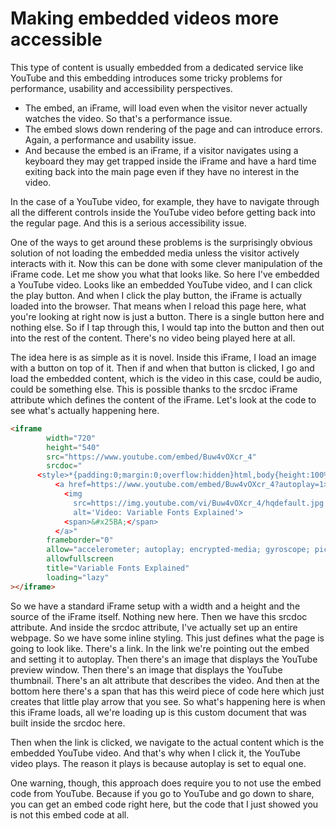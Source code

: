 # Making embedded videos more accessible 

This type of content is usually embedded from a dedicated service like YouTube and this embedding introduces some tricky problems for performance, usability and accessibility perspectives.

*	The embed, an iFrame, will load even when the visitor never actually watches the video. So that's a performance issue. 
*	The embed slows down rendering of the page and can introduce errors. Again, a performance and usability issue. 
*	And because the embed is an iFrame, if a visitor navigates using a keyboard they may get trapped inside the iFrame and have a hard time exiting back into the main page even if they have no interest in the video.

In the case of a YouTube video, for example, they have to navigate through all the different controls inside the YouTube video before getting back into the regular page. And this is a serious accessibility issue.

One of the ways to get around these problems is the surprisingly obvious solution of not loading the embedded media unless the visitor actively interacts with it. Now this can be done with some clever manipulation of the iFrame code. Let me show you what that looks like. So here I've embedded a YouTube video. Looks like an embedded YouTube video, and I can click the play button. And when I click the play button, the iFrame is actually loaded into the browser. That means when I reload this page here, what you're looking at right now is just a button. There is a single button here and nothing else. So if I tap through this, I would tap into the button and then out into the rest of the content. There's no video being played here at all.

The idea here is as simple as it is novel. Inside this iFrame, I load an image with a button on top of it. Then if and when that button is clicked, I go and load the embedded content, which is the video in this case, could be audio, could be something else. This is possible thanks to the srcdoc iFrame attribute which defines the content of the iFrame. Let's look at the code to see what's actually happening here.

```html
<iframe
        width="720"
        height="540"
        src="https://www.youtube.com/embed/Buw4vOXcr_4"
        srcdoc="
      <style>*{padding:0;margin:0;overflow:hidden}html,body{height:100%}img,span{position:absolute;width:100%;top:0;bottom:0;margin:auto}span{height:1.5em;text-align:center;font:48px/1.5 sans-serif;color:white;text-shadow:0 0 0.5em black}</style>
          <a href=https://www.youtube.com/embed/Buw4vOXcr_4?autoplay=1>
            <img 
              src=https://img.youtube.com/vi/Buw4vOXcr_4/hqdefault.jpg 
              alt='Video: Variable Fonts Explained'>
            <span>&#x25BA;</span>
          </a>"
        frameborder="0"
        allow="accelerometer; autoplay; encrypted-media; gyroscope; picture-in-picture"
        allowfullscreen
        title="Variable Fonts Explained"
        loading="lazy"
></iframe>
```

So we have a standard iFrame setup with a width and a height and the source of the iFrame itself. Nothing new here. Then we have this srcdoc attribute. And inside the srcdoc attribute, I've actually set up an entire webpage. So we have some inline styling. This just defines what the page is going to look like. There's a link. In the link we're pointing out the embed and setting it to autoplay. Then there's an image that displays the YouTube preview window. Then there's an image that displays the YouTube thumbnail. There's an alt attribute that describes the video. And then at the bottom here there's a span that has this weird piece of code here which just creates that little play arrow that you see. So what's happening here is when this iFrame loads, all we're loading up is this custom document that was built inside the srcdoc here.

Then when the link is clicked, we navigate to the actual content which is the embedded YouTube video. And that's why when I click it, the YouTube video plays. The reason it plays is because autoplay is set to equal one.

One warning, though, this approach does require you to not use the embed code from YouTube. Because if you go to YouTube and go down to share, you can get an embed code right here, but the code that I just showed you is not this embed code at all.    
